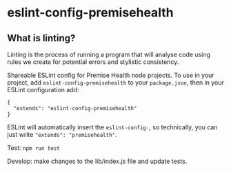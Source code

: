 # eslint-config-premisehealth

## What is linting?
Linting is the process of running a program that will analyse code using rules we create for potential errors and stylistic consistency.

Shareable ESLint config for Premise Health node projects. To use in your project, add `eslint-config-premisehealth` to your `package.json`, then in your ESLint configuration add:

```
{
  "extends": "eslint-config-premisehealth"
}
```

ESLint will automatically insert the `eslint-config-`, so technically, you can just write `"extends": "premisehealth"`.

Test: `npm run test`

Develop: make changes to the lib/index.js file and update tests.

